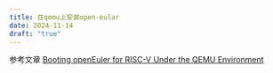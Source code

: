 ```yaml
---
title: 在qemu上安装open-eular
date: 2024-11-14
draft: "true"
---
```


参考文章 [Booting openEuler for RISC-V Under the QEMU Environment](https://www.openeuler.org/en/blog/phoebe/2023-09-26-Run-openEuler-RISC-V-On-Qemu.html)

